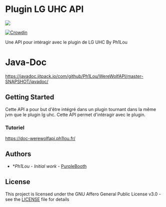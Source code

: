 # Plugin LG UHC API

[![](https://javadoc.jitpack.io/v/Ph1Lou/WereWolfAPI.svg)](https://javadoc.jitpack.io/#Ph1Lou/WereWolfAPI)

[![Crowdin](https://badges.crowdin.net/plugin-werewolf-uhc/localized.svg)](https://crowdin.com/project/plugin-werewolf-uhc)

Une API pour intéragir avec le plugin de LG UHC By Ph1Lou

# Java-Doc

<https://javadoc.jitpack.io/com/github/Ph1Lou/WereWolfAPI/master-SNAPSHOT/javadoc/>

## Getting Started

Cette API a pour but d'être intégré dans un plugin tournant dans la même jvm que le plugin lg uhc. Cette API permet
d'intéragir avec le plugin.

### Tutoriel

<https://doc-werewolfapi.ph1lou.fr/>

## Authors

* **Ph1Lou* - *Initial work* - [PurpleBooth](https://github.com/Ph1Lou)

## License

This project is licensed under the GNU Affero General Public License v3.0 - see the [LICENSE](LICENSE) file for details



